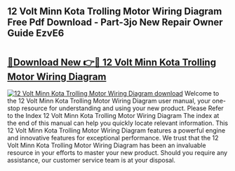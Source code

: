 ## 12 Volt Minn Kota Trolling Motor Wiring Diagram Free Pdf Download - Part-3jo New Repair Owner Guide EzvE6

# <h2><a href="http://dfr4vy.blite.top/?on=12+Volt+Minn+Kota+Trolling+Motor+Wiring+Diagram">🔗Download New 👉🔴 12 Volt Minn Kota Trolling Motor Wiring Diagram</a></h2>

[![12 Volt Minn Kota Trolling Motor Wiring Diagram download](https://i.imgur.com/lujVjoI.png)](http://dfr4vy.blite.top/?on=12+Volt+Minn+Kota+Trolling+Motor+Wiring+Diagram)
Welcome to the 12 Volt Minn Kota Trolling Motor Wiring Diagram user manual, your one-stop resource for understanding and using your new product. Please Refer to the Index 12 Volt Minn Kota Trolling Motor Wiring Diagram The index at the end of this manual can help you quickly locate relevant information. This 12 Volt Minn Kota Trolling Motor Wiring Diagram features a powerful engine and innovative features for exceptional performance. We trust that the 12 Volt Minn Kota Trolling Motor Wiring Diagram has been an invaluable resource in your efforts to master your new product. Should you require any assistance, our customer service team is at your disposal.
